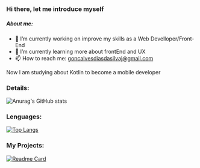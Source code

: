 ### Hi there, let me introduce myself

 ##### About me:

- 🔭 I’m currently working on improve my skills as a Web Develloper/Front-End
- 🌱 I’m currently learning more about frontEnd and UX
- 📫 How to reach me:
goncalvesdiasdasilvaj@gmail.com

Now I am studying about Kotlin to become a mobile developer

### Details:
![Anurag's GitHub stats](https://github-readme-stats.vercel.app/api?username=PedroSutra&show_icons=true&theme=radical)
### Lenguages:
[![Top Langs](https://github-readme-stats.vercel.app/api/top-langs/?username=PedroSutra&layout=compact&theme=dark)](https://github.com/anuraghazra/github-readme-stats)
### My Projects:
[![Readme Card](https://github-readme-stats.vercel.app/api/pin/?username=PedroSutra&repo=Tik-Tok-Project&theme=dark)](https://github.com/anuraghazra/github-readme-stats)
